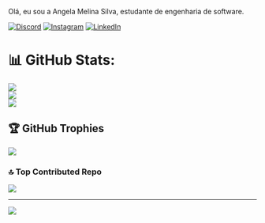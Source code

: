 
Olá, eu sou a Angela Melina Silva, estudante de engenharia de software.





[![Discord](https://img.shields.io/badge/Discord-%237289DA.svg?logo=discord&logoColor=white)](https://discord.gg/YYD7nHk9ux) [![Instagram](https://img.shields.io/badge/Instagram-%23E4405F.svg?logo=Instagram&logoColor=white)](https://instagram.com/https://www.instagram.com/techmoment_/) [![LinkedIn](https://img.shields.io/badge/LinkedIn-%230077B5.svg?logo=linkedin&logoColor=white)](https://linkedin.com/in/https://www.linkedin.com/in/angela-m-s-400124189/) 

# 📊 GitHub Stats:
![](https://github-readme-stats.vercel.app/api?username=angelamsilva&theme=tokyonight&hide_border=false&include_all_commits=true&count_private=true)<br/>
![](https://github-readme-streak-stats.herokuapp.com/?user=angelamsilva&theme=tokyonight&hide_border=false)<br/>
![](https://github-readme-stats.vercel.app/api/top-langs/?username=angelamsilva&theme=tokyonight&hide_border=false&include_all_commits=true&count_private=true&layout=compact)

## 🏆 GitHub Trophies
![](https://github-profile-trophy.vercel.app/?username=angelamsilva&theme=radical&no-frame=false&no-bg=true&margin-w=4)

### 🔝 Top Contributed Repo
![](https://github-contributor-stats.vercel.app/api?username=angelamsilva&limit=5&theme=tokyonight&combine_all_yearly_contributions=true)

---
[![](https://visitcount.itsvg.in/api?id=angelamsilva&icon=9&color=1)](https://visitcount.itsvg.in)

<!-- Proudly created with GPRM ( https://gprm.itsvg.in ) -->

